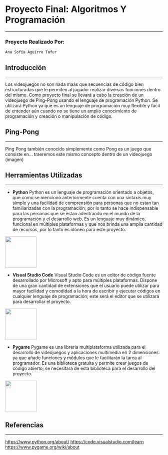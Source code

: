 # Proyecto Final: Algoritmos Y Programación
---
### Proyecto Realizado Por:
~~~
Ana Sofia Aguirre Tafur
~~~
## Introducción
---
Los videojuegos no son nada maás que secuencias de código bien estructuradas que le permiten al jugador realizar diversas funciones dentro del mismo.
Como proyecto final se llevará a cabo la creación de un videojuego de Ping-Pong usando el lenguaje de programación Python.
Se utilizará Python ya que es un lenguaje de programación muy flexible y fácil de entender aún cuando no se tiene un amplio conocimiento de programación y creación o manipulación de código.

## Ping-Pong
---
Ping Pong también conocido simplemente como Pong es un juego que consiste en... traeremos este mismo concepto dentro de un videojuego
(imagen)

## Herramientas Utilizadas
---
- **Python**
Python es un lenguaje de programación orientado a objetos, que como se mencionó anteriormente cuenta con una sintaxis muy simple y una facilidad de comprensión para personas que no estan tan familiarizadas con la programación; por lo tanto se hace indispensable para las personas que se estan adentrando en el mundo de la programación y el desarrollo web. Es un lenguaje muy dinámico, funcional en múltiples plataformas y que nos brinda una amplia cantidad de recursos, por lo tanto es idóneo para este proyecto.
<img src="https://www.mytaskpanel.com/wp-content/uploads/2021/05/2021-05-14-1.webp" width="100" height="100">

- **Visual Studio Code**
Visual Studio Code es un editor de código fuente desarrollado por Microsoft y apto para múltiples plataformas. Dispone de una gran cantidad de extensiones que el usuario puede utilizar para mayor facilidad y comodidad a la hora de escribir y ejecutar códigos en cualquier lenguaje de programación; este será el editor que se utilizará para desarrollar el proyecto.
<img src="https://i0.wp.com/www.irinadelgado.com/wp-content/uploads/2020/04/irina-delgado-5-Ventajas-de-usar-Visual-Studio-Code-como-tu-editor-de-texto.png?fit=800%2C400&ssl=1" width="100" height="100">

- **Pygame**
Pygame es una libreria multiplataforma utilizada para el desarrollo de videojuegos y aplicaciones multimedia en 2 dimensiones. ya que añade funciones y módulos que le facilitarán la tarea al programador. Es una biblioteca gratuita y permite crear juegos de código abierto; se necesitará de esta biblioteca para el desarrollo del proyecto.
<img src="https://miro.medium.com/max/640/0*nr8xfIriulC1eIkW.png" width="100" height="100">

## Referencias
---
https://www.python.org/about/
https://code.visualstudio.com/learn
https://www.pygame.org/wiki/about
